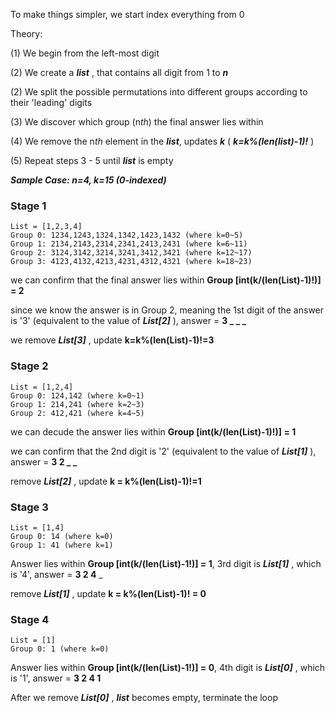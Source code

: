 
To make things simpler, we start index everything from 0

Theory:

(1) We begin from the left-most digit

(2) We create a ***list*** , that contains all digit from 1 to ***n***

(2) We split the possible permutations into different groups according to their 'leading' digits

(3) We discover which group (n*th*) the final answer lies within

(4) We remove the n*th* element in the ***list***, updates ***k*** ( ***k=k%(len(list)-1)!*** )

(5) Repeat steps 3 - 5 until ***list*** is empty
	
***Sample Case: n=4, k=15 (0-indexed)***	
	
### Stage 1
	
	List = [1,2,3,4]
	Group 0: 1234,1243,1324,1342,1423,1432 (where k=0~5) 
	Group 1: 2134,2143,2314,2341,2413,2431 (where k=6~11)
	Group 2: 3124,3142,3214,3241,3412,3421 (where k=12~17)
	Group 3: 4123,4132,4213,4231,4312,4321 (where k=18~23)
	
we can confirm that the final answer lies within **Group [int(k/(len(List)-1)!)] = 2**

since we know the answer is in Group 2, meaning the 1st digit of the answer is '3' (equivalent to the value of ***List[2]*** ), answer = **3 _ _ _**

we remove ***List[3]***  , update **k=k%(len(List)-1)!=3**

### Stage 2

	List = [1,2,4]
	Group 0: 124,142 (where k=0~1)
	Group 1: 214,241 (where k=2~3)
	Group 2: 412,421 (where k=4~5)

we can decude the answer lies within **Group [int(k/(len(List)-1)!)] = 1**

we can confirm that the 2nd digit is '2' (equivalent to the value of ***List[1]*** ), answer = **3 2 _ _**

remove ***List[2]*** , update **k = k%(len(List)-1)!=1**

### Stage 3

	List = [1,4]
	Group 0: 14 (where k=0)
	Group 1: 41 (where k=1)

Answer lies within **Group [int(k/(len(List)-1!)] = 1**, 3rd digit is ***List[1]*** , which is '4', answer = **3 2 4** _

remove ***List[1]*** , update **k = k%(len(List)-1)! = 0**
	
### Stage 4
	
	List = [1]
	Group 0: 1 (where k=0)
	
Answer lies within **Group [int(k/(len(List)-1!)] = 0**, 4th digit is ***List[0]*** , which is '1', answer = **3 2 4 1**

After we remove ***List[0]*** , ***list*** becomes empty, terminate the loop
